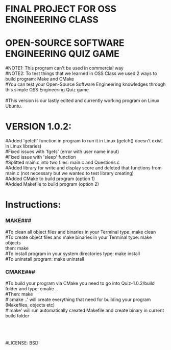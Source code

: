 # FINAL PROJECT FOR OSS ENGINEERING CLASS
# OPEN-SOURCE SOFTWARE ENGINEERING QUIZ GAME

#NOTE1: This program can't be used in commercial way<br/>
#NOTE2: To test things that we learned in OSS Class we used 2 ways to build program: Make and CMake<br/>
#You can test your Open-Source Software Engineering knowledges through this simple OSS Engineering Quiz game<br/>
<br/>
#This version is our lastly edited and currently working program on Linux Ubuntu. <br/>

# VERSION 1.0.2:
#Added 'getch' function in program to run it in Linux (getch() doesn't exist in Linux libraries)<br/>
#Fixed issues with 'fgets' (error with user name input)<br/>
#Fixed issue with 'sleep' function<br/>
#Splitted main.c into two files: main.c and Questions.c<br/>
#Added library for write and display score and deleted that functions from main.c (not necessary but we wanted to test library creating)<br/>
#Added CMake to build program (option 1)<br/>
#Added Makefile to build program (option 2)<br/>

# Instructions:
### MAKE###
#To clean all object files and binaries in your Terminal type: make clean<br/>
#To create object files and make binaries in your Terminal type: make objects <br/>
                                                           then: make<br/>
#To install program in your system directories type: make install<br/>
#To uninstall program: make uninstall<br/>

### CMAKE###
#To build your program via CMake you need to go into Quiz-1.0.2/build folder and type: cmake ..<br/>
#Then: make<br/>
#'cmake ..' will create everything that need for building your program (Makefiles, objects etc)<br/>
#'make' will run automatically created Makefile and create binary in current build folder<br/>
<br/>
<br/>
<br/>
<br/>
#LICENSE: BSD
